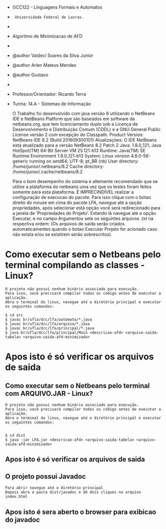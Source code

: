 
 * GCC122 - Linguagens Formais e Automatos
 *      Universidade Federal de Lavras.
 * 
 *  Algoritmo de Minimizacao de AFD
 * 
 * @author Valdeci Soares da Silva Junior 
 * @author Arlen Mateus Mendes
 * @author Gustavo
 *
 * Professor/Orientador: Ricardo Terra
 * Turma: 14.A - Sistemas de Informação

    O Trabalho foi desenvolvido com java versão 8 utilizando o NetBeans IDE e 
NetBeans Platform que são baseados em software da netbeans.org, 
que tem licenciamento duplo sob a Licença de Desenvolvimento e Distribuição Comum (CDDL)
e a GNU General Public License versão 2 com excepção do Classpath.
Product Version: NetBeans IDE 8.2 (Build 201609300101) Atualizações: 
    O IDE NetBeans está atualizado para a versão NetBeans 8.2 Patch 2 
Java: 1.8.0_121; Java HotSpot(TM) 64-Bit Server VM 25.121-b13 
Runtime: Java(TM) SE Runtime Environment 1.8.0_121-b13 
System: Linux version 4.8.0-56-generic running on amd64; UTF-8; pt_BR (nb) User 
directory: /home/junior/.netbeans/8.2 Cache 
directory: /home/junior/.cache/netbeans/8.2

    Para o bom desempenho do sistema é altemente recomendado que se utilize a 
plataforma do netbeans uma vez que os testes foram feitos somente para esta plataforma.
    É IMPRECINDÍVEL realizar a configuração de execucao do pacote. Para isso clique com
o botao direito do mouse em cima do pacote LFA, navegue até a opção propriedades,
após selecionar está opção você será redirecionado para a janela de 'Propriedades do Projeto'.
Estando lá navegue até a opção Executar, e no campo Argumentos sete os seguintes
arquivos .txt na respectiva ordem: 
    <descricao-afd> <arquivo-saida-tabela> <arquivo-saida-afd-minimizado>
(Os arquivos de saída serão criados automaticamentes quando o botao Executar Projeto
for acionado caso não exista e/ou se existirem serão sobrescritos).

# Como executar sem o Netbeans pelo terminal compilando as classes - Linux?

    O projeto não possui nenhum binário associado para execução. 
    Para isso, você precisará compilar todos os código antes de executar a aplicação. 
    Abra o terminal do linux, navegue até o diretório principal e executar os seguintes comandos:

````
$ cd src
$ javac br/ufla/dcc/lfa/automato/*.java
$ javac br/ufla/dcc/lfa/arquivo/*.java
$ javac br/ufla/dcc/lfa/principal/*.java
$ java br/ufla/dcc/lfa/principal/Main <descricao-afd> <arquivo-saida-tabela> <arquivo-saida-afd-minimizado>

````
# Apos isto é só verificar os arquivos de saida

## Como executar sem o Netbeans pelo terminal com ARQUIVO.JAR - Linux?

    O projeto não possui nenhum binário associado para execução. 
    Para isso, você precisará compilar todos os código antes de executar a aplicação. 
    Abra o terminal do linux, navegue até o diretório principal e executar os seguintes comandos:

````

$ cd dist
$ java -jar LFA.jar <descricao-afd> <arquivo-saida-tabela> <arquivo-saida-afd-minimizado>

````
## Apos isto é só verificar os arquivos de saida

## O projeto possui Javadoc

    Para abrir navegue até o diretório principal
    Depois abra a pasta dist/javadoc e dê dois cliques no arquivo index.html

## Apos isto é sera aberto o browser para exibicao do javadoc
